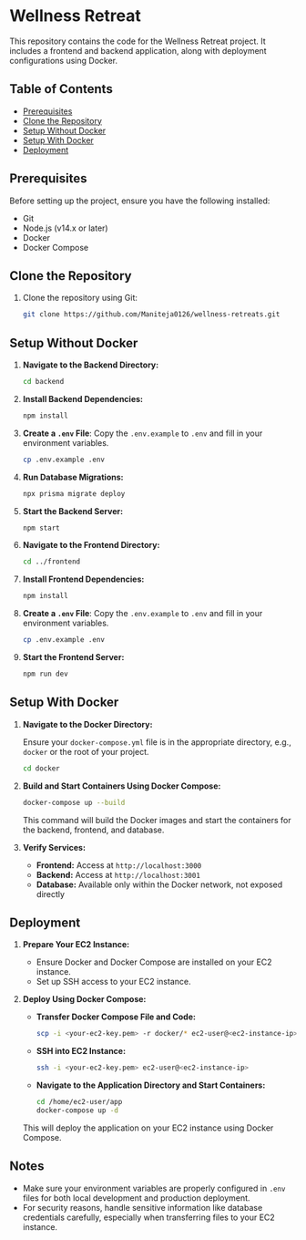 # Wellness Retreat

This repository contains the code for the Wellness Retreat project. It includes a frontend and backend application, along with deployment configurations using Docker.

## Table of Contents

- [Prerequisites](#prerequisites)
- [Clone the Repository](#clone-the-repository)
- [Setup Without Docker](#setup-without-docker)
- [Setup With Docker](#setup-with-docker)
- [Deployment](#deployment)

## Prerequisites

Before setting up the project, ensure you have the following installed:

- Git
- Node.js (v14.x or later)
- Docker
- Docker Compose

## Clone the Repository

1. Clone the repository using Git:

    ```sh
    git clone https://github.com/Maniteja0126/wellness-retreats.git
    ```

## Setup Without Docker

1. **Navigate to the Backend Directory:**

    ```sh
    cd backend
    ```

2. **Install Backend Dependencies:**

    ```sh
    npm install
    ```

3. **Create a `.env` File**: Copy the `.env.example` to `.env` and fill in your environment variables.

    ```sh
    cp .env.example .env
    ```

4. **Run Database Migrations:**

    ```sh
    npx prisma migrate deploy
    ```

5. **Start the Backend Server:**

    ```sh
    npm start
    ```

6. **Navigate to the Frontend Directory:**

    ```sh
    cd ../frontend
    ```

7. **Install Frontend Dependencies:**

    ```sh
    npm install
    ```

8. **Create a `.env` File**: Copy the `.env.example` to `.env` and fill in your environment variables.

    ```sh
    cp .env.example .env
    ```

9. **Start the Frontend Server:**

    ```sh
    npm run dev
    ```

## Setup With Docker

1. **Navigate to the Docker Directory:**

    Ensure your `docker-compose.yml` file is in the appropriate directory, e.g., `docker` or the root of your project.

    ```sh
    cd docker
    ```

2. **Build and Start Containers Using Docker Compose:**

    ```sh
    docker-compose up --build
    ```

    This command will build the Docker images and start the containers for the backend, frontend, and database.

3. **Verify Services:**

    - **Frontend:** Access at `http://localhost:3000`
    - **Backend:** Access at `http://localhost:3001`
    - **Database:** Available only within the Docker network, not exposed directly

## Deployment

1. **Prepare Your EC2 Instance:**

    - Ensure Docker and Docker Compose are installed on your EC2 instance.
    - Set up SSH access to your EC2 instance.

2. **Deploy Using Docker Compose:**

    - **Transfer Docker Compose File and Code:**

        ```sh
        scp -i <your-ec2-key.pem> -r docker/* ec2-user@<ec2-instance-ip>:/home/ec2-user/app
        ```

    - **SSH into EC2 Instance:**

        ```sh
        ssh -i <your-ec2-key.pem> ec2-user@<ec2-instance-ip>
        ```

    - **Navigate to the Application Directory and Start Containers:**

        ```sh
        cd /home/ec2-user/app
        docker-compose up -d
        ```

    This will deploy the application on your EC2 instance using Docker Compose.

## Notes

- Make sure your environment variables are properly configured in `.env` files for both local development and production deployment.
- For security reasons, handle sensitive information like database credentials carefully, especially when transferring files to your EC2 instance.
